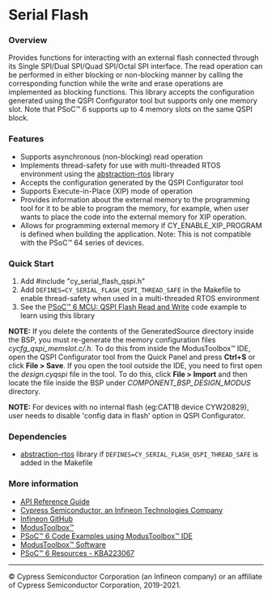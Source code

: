 # Serial Flash

### Overview

Provides functions for interacting with an external flash connected through its Single SPI/Dual SPI/Quad SPI/Octal SPI interface. The read operation can be performed in either blocking or non-blocking manner by calling the corresponding function while the write and erase operations are implemented as blocking functions. This library accepts the configuration generated using the QSPI Configurator tool but supports only one memory slot. Note that PSoC™ 6 supports up to 4 memory slots on the same QSPI block.

### Features

* Supports asynchronous (non-blocking) read operation
* Implements thread-safety for use with multi-threaded RTOS environment using the [abstraction-rtos](https://github.com/infineon/abstraction-rtos) library
* Accepts the configuration generated by the QSPI Configurator tool
* Supports Execute-in-Place (XIP) mode of operation
* Provides information about the external memory to the programming tool for it to be able to program the memory, for example, when user wants to place the code into the external memory for XIP operation.
* Allows for programming external memory if CY_ENABLE_XIP_PROGRAM is defined when building the application. Note: This is not compatible with the PSoC™ 64 series of devices.

### Quick Start
1. Add \#include "cy_serial_flash_qspi.h"
2. Add `DEFINES=CY_SERIAL_FLASH_QSPI_THREAD_SAFE` in the Makefile to enable thread-safety when used in a multi-threaded RTOS environment
3. See the [PSoC™ 6 MCU: QSPI Flash Read and Write](https://github.com/infineon/mtb-example-psoc6-qspi-readwrite) code example to learn using this library

**NOTE:**
If you delete the contents of the GeneratedSource directory inside the BSP, you must re-generate the memory configuration files *cycfg_qspi_memslot.c/.h*. To do this from inside the ModusToolbox™ IDE, open the QSPI Configurator tool from the Quick Panel and press **Ctrl+S** or click **File > Save**. If you open the tool outside the IDE, you need to first open the *design.cyqspi* file in the tool. To do this, click **File > Import** and then locate the file inside the BSP under *COMPONENT_BSP_DESIGN_MODUS* directory.

**NOTE:**
For devices with no internal flash (eg:CAT1B device CYW20829), user needs to disable 'config data in flash' option in QSPI Configurator.

### Dependencies

* [abstraction-rtos](https://github.com/infineon/abstraction-rtos) library if `DEFINES=CY_SERIAL_FLASH_QSPI_THREAD_SAFE` is added in the Makefile

### More information

* [API Reference Guide](https://infineon.github.io/serial-flash/html/index.html)
* [Cypress Semiconductor, an Infineon Technologies Company](http://www.cypress.com)
* [Infineon GitHub](https://github.com/infineon)
* [ModusToolbox™](https://www.cypress.com/products/modustoolbox-software-environment)
* [PSoC™ 6 Code Examples using ModusToolbox™ IDE](https://github.com/infineon/Code-Examples-for-ModusToolbox-Software)
* [ModusToolbox™ Software](https://github.com/Infineon/modustoolbox-software)
* [PSoC™ 6 Resources - KBA223067](https://community.cypress.com/docs/DOC-14644)

---
© Cypress Semiconductor Corporation (an Infineon company) or an affiliate of Cypress Semiconductor Corporation, 2019-2021.
